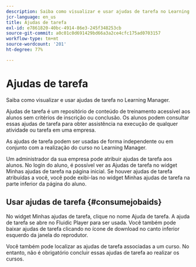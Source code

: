 ```yaml
---
description: Saiba como visualizar e usar ajudas de tarefa no Learning Manager.
jcr-language: en_us
title: Ajudas de tarefa
exl-id: e7861820-40bc-4914-86e3-245f348253cb
source-git-commit: a0c01c0d691429bd66a3a2ce4cfc175ad0703157
workflow-type: tm+mt
source-wordcount: '201'
ht-degree: 77%

---
```


# Ajudas de tarefa

Saiba como visualizar e usar ajudas de tarefa no Learning Manager.

Ajudas de tarefa é um repositório de conteúdo de treinamento acessível aos alunos sem critérios de inscrição ou conclusão. Os alunos podem consultar essas ajudas de tarefa para obter assistência na execução de qualquer atividade ou tarefa em uma empresa.

As ajudas de tarefa podem ser usadas de forma independente ou em conjunto com a realização do curso no Learning Manager.

Um administrador da sua empresa pode atribuir ajudas de tarefa aos alunos. No login do aluno, é possível ver as Ajudas de tarefa no widget Minhas ajudas de tarefa na página inicial. Se houver ajudas de tarefa atribuídas a você, você pode exibi-las no widget Minhas ajudas de tarefa na parte inferior da página do aluno.

## Usar ajudas de tarefa {#consumejobaids}

No widget Minhas ajudas de tarefa, clique no nome Ajuda de tarefa. A ajuda de tarefa se abre no Fluidic Player para ser usada. Você também pode baixar ajudas de tarefa clicando no ícone de download no canto inferior esquerdo da janela do reprodutor.

Você também pode localizar as ajudas de tarefa associadas a um curso. No entanto, não é obrigatório concluir essas ajudas de tarefa ao realizar os cursos.
